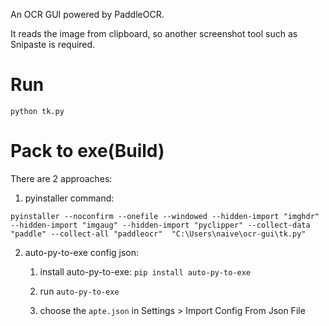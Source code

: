  An OCR GUI powered by PaddleOCR.

 It reads the image from clipboard, so another screenshot tool such as Snipaste is required.


# Run

```
python tk.py
```

# Pack to exe(Build)

There are 2 approaches:

1. pyinstaller command:

```
pyinstaller --noconfirm --onefile --windowed --hidden-import "imghdr" --hidden-import "imgaug" --hidden-import "pyclipper" --collect-data "paddle" --collect-all "paddleocr"  "C:\Users\naive\ocr-gui\tk.py"
```

2. auto-py-to-exe config json:

    1. install auto-py-to-exe: `pip install auto-py-to-exe`

    2. run `auto-py-to-exe`

    3. choose the `apte.json` in Settings > Import Config From Json File
